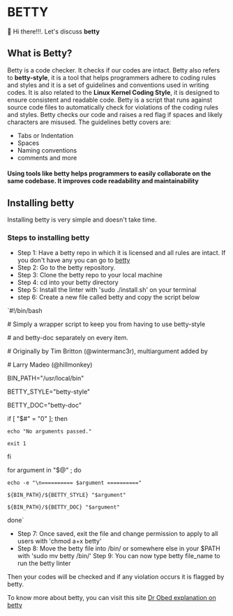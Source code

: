 # BETTY
👋 Hi there!!!. Let's discuss **betty**

## What is Betty?
Betty is a code checker. It checks if our codes are intact.
Betty also refers to **betty-style**, it is a tool that helps programmers adhere to coding rules and styles and it is a set of guidelines and conventions used in writing codes. It is also related to the **Linux Kernel Coding Style**, it is designed to ensure consistent and readable code.
Betty is a script that runs against source code files to automatically check for violations of the coding rules and styles.
Betty checks our code and raises a red flag if spaces and likely characters are misused.
The guidelines betty covers are:
- Tabs or Indentation
- Spaces
- Naming conventions
- comments and more

#### Using tools like betty helps programmers to easily collaborate on the same codebase. It improves code readability and maintainability

## Installing betty
Installing betty is very simple and doesn't take time.
### Steps to installing betty
- Step 1: Have a betty repo in which it is licensed and all rules are intact. If you don't have any you can go to [betty](https://github.com/alx-tools/Betty)
- Step 2: Go to the betty repository.
- Step 3: Clone the betty repo to your local machine
- Step 4: cd into your betty directory
- Step 5: Install the linter with 'sudo ./install.sh' on your terminal
- step 6: Create a new file called betty and copy the script below

`#!/bin/bash

\# Simply a wrapper script to keep you from having to use betty-style

\# and betty-doc separately on every item.

\# Originally by Tim Britton (@wintermanc3r), multiargument added by

\# Larry Madeo (@hillmonkey)


BIN_PATH="/usr/local/bin"

BETTY_STYLE="betty-style"

BETTY_DOC="betty-doc"


if [ "$#" = "0" ]; then

    echo "No arguments passed."
    
    exit 1


fi


for argument in "$@" ; do

    echo -e "\n========== $argument =========="
    
    ${BIN_PATH}/${BETTY_STYLE} "$argument"
    
    ${BIN_PATH}/${BETTY_DOC} "$argument"

done`

- Step 7: Once saved, exit the file and change permission to apply to all users with 'chmod a+x betty'
- Step 8: Move the betty file into /bin/ or somewhere else in your $PATH with 'sudo mv betty /bin/'
Step 9: You can now type betty file_name to run the betty linter

Then your codes will be checked and if any violation occurs it is flagged by betty.

To know more about betty, you can visit this site [Dr Obed explanation on betty](https://blog.ehoneahobed.com/betty-styles-for-c-programming-explained)
